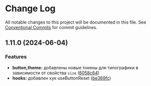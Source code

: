 # Change Log

All notable changes to this project will be documented in this file.
See [Conventional Commits](https://conventionalcommits.org) for commit guidelines.

## 1.11.0 (2024-06-04)


### Features

* **button,theme:** добавлены новые токены для типографики в зависимости от свойства `size` ([6058c64](#))
* **hooks:** добавлен хук useButtonReset ([be369fc](#))
